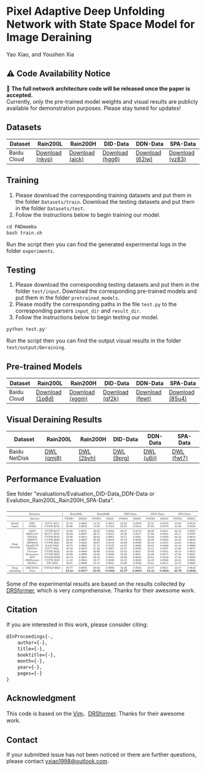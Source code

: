 # Pixel Adaptive Deep Unfolding Network with State Space Model for Image Deraining

Yao Xiao, and Youshen Xia

## ⚠️ Code Availability Notice
🚧 **The full network architecture code will be released once the paper is accepted.**  
Currently, only the pre-trained model weights and visual results are publicly available for demonstration purposes. Please stay tuned for updates!


<!-- [Paper Download](https://openaccess.thecvf.com/content/CVPR2023/html/Chen_Learning_a_Sparse_Transformer_Network_for_Effective_Image_Deraining_CVPR_2023_paper.html) -->

<!-- 
<hr />

--> <!-- **Abstract:** *Transformers* -->

<!-- ## Network Architecture

<img src = "./figs/network.png" -->

## Datasets
<table>
<thead>
  <tr>
    <th>Dataset</th>
    <th>Rain200L</th>
    <th>Rain200H</th>
    <th>DID-Data</th>
    <th>DDN-Data</th>
    <th>SPA-Data</th>
  </tr>
</thead>
<tbody>
  <tr>
    <td>Baidu Cloud</td>
    <td> <a href="https://pan.baidu.com/s/1RV677SOIBgWB_3u9rInX4w">Download (nkyp)</a> </td>
    <td> <a href="https://pan.baidu.com/s/1AjR_gGMwadnaZRU-U_FJhQ">Download (ajck)</a> </td>
    <td> <a href="https://pan.baidu.com/s/1sUhI5xz9XGu0gTnNcYQ3xw">Download (hgg6)</a> </td>
    <td> <a href="https://pan.baidu.com/s/11cZKW0eGBunzgYatT82SPA">Download (62iw)</a> </td>
    <td> <a href="https://pan.baidu.com/s/18RxAjfJABRZJ8XculdaXoA">Download (vz83)</a> </td>
  </tr>
</tbody>
</table>

## Training
1. Please download the corresponding training datasets and put them in the folder `Datasets/train`. Download the testing datasets and put them in the folder `Datasets/test`. 
2. Follow the instructions below to begin training our model.
```
cd PADmamba
bash train.sh
```
Run the script then you can find the generated experimental logs in the folder `experiments`.

## Testing
1. Please download the corresponding testing datasets and put them in the folder `test/input`. Download the corresponding pre-trained models and put them in the folder `pretrained_models`.
2. Please modify the corresponding paths in the file `test.py` to the corresponding parsers `input_dir` and `result_dir`.
3. Follow the instructions below to begin testing our model.
```
python test.py'
```
Run the script then you can find the output visual results in the folder `test/output/Deraining`.

## Pre-trained Models
<table>
<thead>
  <tr>
    <th>Dataset</th>
    <th>Rain200L</th>
    <th>Rain200H</th>
    <th>DID-Data</th>
    <th>DDN-Data</th>
    <th>SPA-Data</th>
  </tr>
</thead>
<tbody>
  <tr>
    <td>Baidu Cloud</td>
    <td> <a href="https://pan.baidu.com/s/1csOhCV8BxahzANnR9JMUPw">Download (1p8d)</a>  </td>
    <td> <a href="https://pan.baidu.com/s/1GdC_n_SJ1xutkG1hido9Ng">Download (xggm)</a>  </td>
    <td> <a href="https://pan.baidu.com/s/1JUotJ1SrpfOELF41_3VoKg">Download (qf2k)</a>  </td>
    <td> <a href="https://pan.baidu.com/s/1mZg87fyCxZq_gFTNKqUcmg">Download (fewt)</a>  </td>
    <td> <a href="https://pan.baidu.com/s/1oy9Aa_LDTbGlfz27iYlNzA">Download (85u4)</a>  </td>
  </tr>
</tbody>

</table>

## Visual Deraining Results
<table>
<thead>
  <tr>
    <th>Dataset</th>
    <th>Rain200L</th>
    <th>Rain200H</th>
    <th>DID-Data</th>
    <th>DDN-Data</th>
    <th>SPA-Data</th>
  </tr>
</thead>
<tbody>
  <tr>
    <td>Baidu NetDisk	</td>
    <td> <a href="https://pan.baidu.com/s/1oIU-Bmm261G8EBkdRbZeAA">DWL (qmj8)</a>  </td>
    <td> <a href="https://pan.baidu.com/s/1mzN_HMX18bf7WB0FFR1IXg">DWL (2byh)</a>  </td>
    <td> <a href="https://pan.baidu.com/s/1QBCKTAW0Add1oM1vLuFgog">DWL (9prg)</a>  </td>
    <td> <a href="https://pan.baidu.com/s/1f0npqDmWSzM3DvoSkiFS2Q">DWL (u6ii)</a>  </td>
    <td> <a href="https://pan.baidu.com/s/1n8bXvys9gpQkCO5xByoiXA">DWL (fwt7)</a>  </td>
  </tr>
</tbody>
</table>


## Performance Evaluation
See folder "evaluations/Evaluation_DID-Data_DDN-Data or Evalution_Rain200L_Rain200H_SPA-Data". 

<img src = "./figs/table.png">



Some of the experimental results are based on the results collected by [DRSformer](https://github.com/cschenxiang/DRSformer), which is very comprehensive. Thanks for their awesome work.


## Citation
If you are interested in this work, please consider citing:

    @InProceedings{-,
        author={-}, 
        title={-},
        booktitle={-},
        month={-},
        year={-},
        pages={-}
    }

## Acknowledgment
This code is based on the [Vim](https://github.com/hustvl/Vim)、[DRSformer](https://github.com/cschenxiang/DRSformer). Thanks for their awesome work.

## Contact
If your submitted issue has not been noticed or there are further questions, please contact yxiao1998@outlook.com.